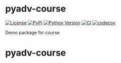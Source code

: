 # pyadv-course

[![License](https://img.shields.io/pypi/l/pyadv-course.svg?color=green)](https://github.com/Leyiztokvan/pyadv-course/raw/main/LICENSE)
[![PyPI](https://img.shields.io/pypi/v/pyadv-course.svg?color=green)](https://pypi.org/project/pyadv-course)
[![Python Version](https://img.shields.io/pypi/pyversions/pyadv-course.svg?color=green)](https://python.org)
[![CI](https://github.com/Leyiztokvan/pyadv-course/actions/workflows/ci.yml/badge.svg)](https://github.com/Leyiztokvan/pyadv-course/actions/workflows/ci.yml)
[![codecov](https://codecov.io/gh/Leyiztokvan/pyadv-course/branch/main/graph/badge.svg)](https://codecov.io/gh/Leyiztokvan/pyadv-course)

Demo package for course
# pyadv-course
